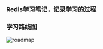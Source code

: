 ### Redis学习笔记，记录学习的过程

### 学习路线图

![roadmap](https://github.com/snailshen2014/redis-learning/blob/master/redis-learning-roadmap.jpg)

